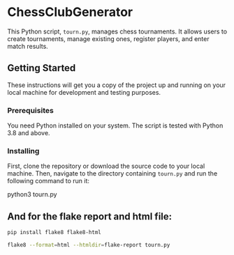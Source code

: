 # ChessClubGenerator

This Python script, `tourn.py`, manages chess tournaments. It allows users to create tournaments, manage existing ones, register players, and enter match results.

## Getting Started

These instructions will get you a copy of the project up and running on your local machine for development and testing purposes.

### Prerequisites

You need Python installed on your system. The script is tested with Python 3.8 and above.

### Installing

First, clone the repository or download the source code to your local machine. Then, navigate to the directory containing `tourn.py` and run the following command to run it:

python3 tourn.py

## And for the flake report and html file:

```bash
pip install flake8 flake8-html

flake8 --format=html --htmldir=flake-report tourn.py

